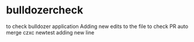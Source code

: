 # bulldozercheck
to check bulldozer application
Adding new edits to the file to check PR auto merge
czxc
newtest
adding new line

